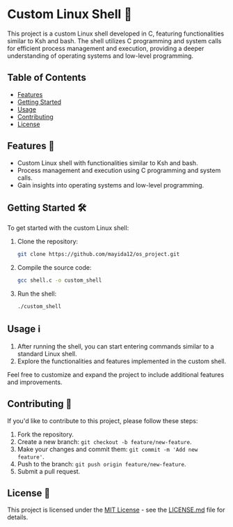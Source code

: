 
# Custom Linux Shell 🐚

This project is a custom Linux shell developed in C, featuring functionalities similar to Ksh and bash. The shell utilizes C programming and system calls for efficient process management and execution, providing a deeper understanding of operating systems and low-level programming.

## Table of Contents

- [Features](#features)
- [Getting Started](#getting-started)
- [Usage](#usage)
- [Contributing](#contributing)
- [License](#license)

## Features 🚀

- Custom Linux shell with functionalities similar to Ksh and bash.
- Process management and execution using C programming and system calls.
- Gain insights into operating systems and low-level programming.

## Getting Started 🛠️

To get started with the custom Linux shell:

1. Clone the repository:

   ```bash
   git clone https://github.com/mayida12/os_project.git
   ```

2. Compile the source code:

   ```bash
   gcc shell.c -o custom_shell
   ```

3. Run the shell:

   ```bash
   ./custom_shell
   ```

## Usage ℹ️

1. After running the shell, you can start entering commands similar to a standard Linux shell.
2. Explore the functionalities and features implemented in the custom shell.

Feel free to customize and expand the project to include additional features and improvements.

## Contributing 🤝

If you'd like to contribute to this project, please follow these steps:

1. Fork the repository.
2. Create a new branch: `git checkout -b feature/new-feature`.
3. Make your changes and commit them: `git commit -m 'Add new feature'`.
4. Push to the branch: `git push origin feature/new-feature`.
5. Submit a pull request.

## License 📝

This project is licensed under the [MIT License](LICENSE.md) - see the [LICENSE.md](LICENSE.md) file for details.


